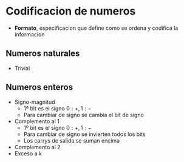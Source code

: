 # Codificacion de numeros
- **Formato**, especificacion que define como se ordena y codifica la informacion

## Numeros naturales
- Trivial

## Numeros enteros
- Signo-magnitud
	- 1º bit es el signo $0:+, 1:-$
	- Para cambiar de signo se cambia el bit de signo
- Complemento al 1
	- 1º bit es el signo $0:+, 1:-$
	- Para cambiar de signo se invierten todos los bits
	- Los carrys de salida se suman encima
- Complemento al 2
- Exceso a k

